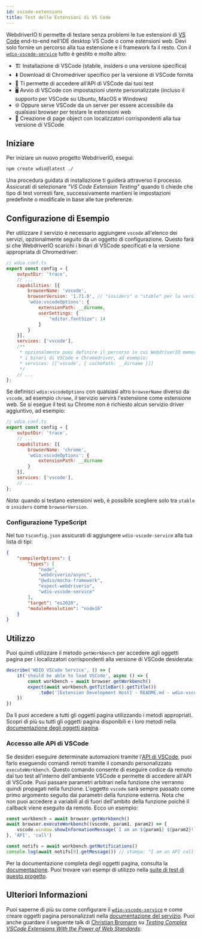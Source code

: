 ```yaml
---
id: vscode-extensions
title: Test delle Estensioni di VS Code
---
```


WebdriverIO ti permette di testare senza problemi le tue estensioni di [VS Code](https://code.visualstudio.com/) end-to-end nell'IDE desktop VS Code o come estensioni web. Devi solo fornire un percorso alla tua estensione e il framework fa il resto. Con il [`wdio-vscode-service`](https://www.npmjs.com/package/wdio-vscode-service) tutto è gestito e molto altro:

- 🏗️ Installazione di VSCode (stabile, insiders o una versione specifica)
- ⬇️ Download di Chromedriver specifico per la versione di VSCode fornita
- 🚀 Ti permette di accedere all'API di VSCode dai tuoi test
- 🖥️ Avvio di VSCode con impostazioni utente personalizzate (incluso il supporto per VSCode su Ubuntu, MacOS e Windows)
- 🌐 Oppure serve VSCode da un server per essere accessibile da qualsiasi browser per testare le estensioni web
- 📔 Creazione di page object con localizzatori corrispondenti alla tua versione di VSCode

## Iniziare

Per iniziare un nuovo progetto WebdriverIO, esegui:

```sh
npm create wdio@latest ./
```

Una procedura guidata di installazione ti guiderà attraverso il processo. Assicurati di selezionare _"VS Code Extension Testing"_ quando ti chiede che tipo di test vorresti fare, successivamente mantieni le impostazioni predefinite o modificale in base alle tue preferenze.

## Configurazione di Esempio

Per utilizzare il servizio è necessario aggiungere `vscode` all'elenco dei servizi, opzionalmente seguito da un oggetto di configurazione. Questo farà sì che WebdriverIO scarichi i binari di VSCode specificati e la versione appropriata di Chromedriver:

```js
// wdio.conf.ts
export const config = {
    outputDir: 'trace',
    // ...
    capabilities: [{
        browserName: 'vscode',
        browserVersion: '1.71.0', // "insiders" o "stable" per la versione più recente di VSCode
        'wdio:vscodeOptions': {
            extensionPath: __dirname,
            userSettings: {
                "editor.fontSize": 14
            }
        }
    }],
    services: ['vscode'],
    /**
     * opzionalmente puoi definire il percorso in cui WebdriverIO memorizza tutti
     * i binari di VSCode e Chromedriver, ad esempio:
     * services: [['vscode', { cachePath: __dirname }]]
     */
    // ...
};
```

Se definisci `wdio:vscodeOptions` con qualsiasi altro `browserName` diverso da `vscode`, ad esempio `chrome`, il servizio servirà l'estensione come estensione web. Se si esegue il test su Chrome non è richiesto alcun servizio driver aggiuntivo, ad esempio:

```js
// wdio.conf.ts
export const config = {
    outputDir: 'trace',
    // ...
    capabilities: [{
        browserName: 'chrome',
        'wdio:vscodeOptions': {
            extensionPath: __dirname
        }
    }],
    services: ['vscode'],
    // ...
};
```

_Nota:_ quando si testano estensioni web, è possibile scegliere solo tra `stable` o `insiders` come `browserVersion`.

### Configurazione TypeScript

Nel tuo `tsconfig.json` assicurati di aggiungere `wdio-vscode-service` alla tua lista di tipi:

```json
{
    "compilerOptions": {
        "types": [
            "node",
            "webdriverio/async",
            "@wdio/mocha-framework",
            "expect-webdriverio",
            "wdio-vscode-service"
        ],
        "target": "es2020",
        "moduleResolution": "node16"
    }
}
```

## Utilizzo

Puoi quindi utilizzare il metodo `getWorkbench` per accedere agli oggetti pagina per i localizzatori corrispondenti alla versione di VSCode desiderata:

```ts
describe('WDIO VSCode Service', () => {
    it('should be able to load VSCode', async () => {
        const workbench = await browser.getWorkbench()
        expect(await workbench.getTitleBar().getTitle())
            .toBe('[Extension Development Host] - README.md - wdio-vscode-service - Visual Studio Code')
    })
})
```

Da lì puoi accedere a tutti gli oggetti pagina utilizzando i metodi appropriati. Scopri di più su tutti gli oggetti pagina disponibili e i loro metodi nella [documentazione degli oggetti pagina](https://webdriverio-community.github.io/wdio-vscode-service/).

### Accesso alle API di VSCode

Se desideri eseguire determinate automazioni tramite l'[API di VSCode](https://code.visualstudio.com/api/references/vscode-api), puoi farlo eseguendo comandi remoti tramite il comando personalizzato `executeWorkbench`. Questo comando consente di eseguire codice da remoto dal tuo test all'interno dell'ambiente VSCode e permette di accedere all'API di VSCode. Puoi passare parametri arbitrari nella funzione che verranno quindi propagati nella funzione. L'oggetto `vscode` sarà sempre passato come primo argomento seguito dai parametri della funzione esterna. Nota che non puoi accedere a variabili al di fuori dell'ambito della funzione poiché il callback viene eseguito da remoto. Ecco un esempio:

```ts
const workbench = await browser.getWorkbench()
await browser.executeWorkbench((vscode, param1, param2) => {
    vscode.window.showInformationMessage(`I am an ${param1} ${param2}!`)
}, 'API', 'call')

const notifs = await workbench.getNotifications()
console.log(await notifs[0].getMessage()) // stampa: "I am an API call!"
```

Per la documentazione completa degli oggetti pagina, consulta la [documentazione](https://webdriverio-community.github.io/wdio-vscode-service/modules.html). Puoi trovare vari esempi di utilizzo nella [suite di test di questo progetto](https://github.com/webdriverio-community/wdio-vscode-service/blob/main/test/specs).

## Ulteriori Informazioni

Puoi saperne di più su come configurare il [`wdio-vscode-service`](https://www.npmjs.com/package/wdio-vscode-service) e come creare oggetti pagina personalizzati nella [documentazione del servizio](/docs/wdio-vscode-service). Puoi anche guardare il seguente talk di [Christian Bromann](https://twitter.com/bromann) su [_Testing Complex VSCode Extensions With the Power of Web Standards_](https://www.youtube.com/watch?v=PhGNTioBUiU):

<LiteYouTubeEmbed
    id="PhGNTioBUiU"
    title="Testing Complex VSCode Extensions With the Power of Web Standards"
/>